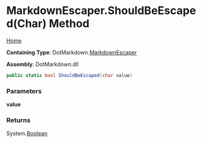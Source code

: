 # MarkdownEscaper\.ShouldBeEscaped\(Char\) Method

[Home](../../../README.md)

**Containing Type**: DotMarkdown\.[MarkdownEscaper](../README.md)

**Assembly**: DotMarkdown\.dll

```csharp
public static bool ShouldBeEscaped(char value)
```

### Parameters

**value**

### Returns

System\.[Boolean](https://docs.microsoft.com/en-us/dotnet/api/system.boolean)

